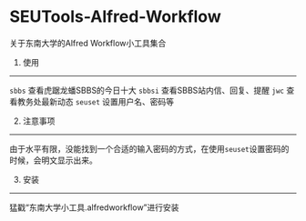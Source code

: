 SEUTools-Alfred-Workflow
========================

关于东南大学的Alfred Workflow小工具集合

1. 使用
--------
`sbbs` 查看虎踞龙蟠SBBS的今日十大
`sbbsi` 查看SBBS站内信、回复、提醒
`jwc` 查看教务处最新动态
`seuset` 设置用户名、密码等

2. 注意事项
-------
由于水平有限，没能找到一个合适的输入密码的方式，在使用`seuset`设置密码的时候，会明文显示出来。

3. 安装
-------
猛戳“东南大学小工具.alfredworkflow”进行安装
